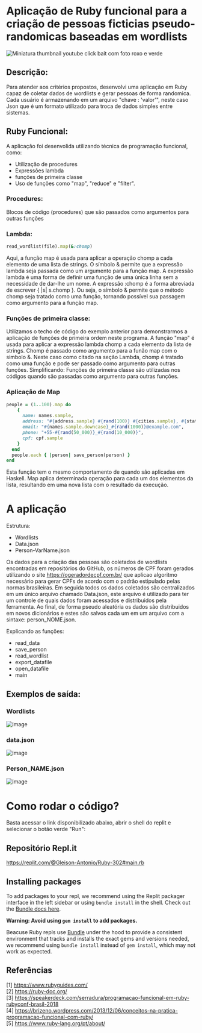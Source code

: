 # Aplicação de Ruby funcional para a criação de pessoas ficticias pseudo-randomicas baseadas em wordlists
![Miniatura thumbnail youtube click bait com foto roxo e verde](https://user-images.githubusercontent.com/74078237/215341011-df83ab68-f414-4448-85da-47374255706c.png)
## Descrição:


Para atender aos critérios propostos, desenvolvi uma aplicação em Ruby capaz de coletar dados de wordlists e gerar pessoas de forma randomica. Cada usuário é armazenando em um arquivo "chave : 'valor'", neste caso Json que é um formato utilizado para troca de dados simples entre sistemas.

## Ruby Funcional:
 A aplicação foi desenvolida utilizando técnica de programação funcional, como: 
  - Utilização de procedures
  - Expressões lambda
  - funções de primeira classe
  - Uso de funções como "map", "reduce" e "filter". 

### Procedures: 
Blocos de código (procedures) que são passados como argumentos para outras funções
### Lambda:
``` ruby
read_wordlist(file).map(&:chomp)
```
Aqui, a função map é usada para aplicar a operação chomp a cada elemento de uma lista de strings. O símbolo & permite que a expressão lambda seja passada como um argumento para a função map. A expressão lambda é uma forma de definir uma função de uma única linha sem a necessidade de dar-lhe um nome. A expressão :chomp é a forma abreviada de escrever { |s| s.chomp }. Ou seja, o símbolo & permite que o método chomp seja tratado como uma função, tornando possível sua passagem como argumento para a função map.

### Funções de primeira classe:

Utilizamos o techo de código do exemplo anterior para demonstrarmos a aplicação de funções de primeira ordem neste programa. 
A função "map" é usada para aplicar a expressão lambda chomp a cada elemento da lista de strings. Chomp é passado como argumento para a funão map com o simbolo &. Neste caso como citado na seção Lambda, chomp é tratado como uma função e pode ser passado como argumento para outras funções. Simplificando: Funções de primeira classe são utilizadas nos códigos quando são passadas como argumento para outras funções.
 
### Aplicação de Map
```Ruby
people = (1..100).map do
    {
      name: names.sample,
      address: "#{address.sample} #{rand(100)} #{cities.sample}, #{states.sample} #{rand(10_000)}",
      email: "#{names.sample.downcase}_#{rand(1000)}@example.com",
      phone: "+55-#{rand(50_000)}_#{rand(10_000)}",
      cpf: cpf.sample
    }
  end
  people.each { |person| save_person(person) }
end
```

Esta função tem o mesmo comportamento de quando são aplicadas em Haskell. Map aplica determinada operação para cada um dos elementos da lista, resultando em uma nova lista com o resultado da execução.

# A aplicação
Estrutura:
- Wordlists
- Data.json
- Person-VarName.json

Os dados para a criação das pessoas são coletados de wordlists encontradas em repositórios do GitHub, os números de CPF foram gerados utilizando o site https://ogeradordecpf.com.br/ que aplicao algoritmo necessário para gerar CPFs de acordo com o padrão estipulado pelas normas brasileiras. Em seguida todos os dados coletados são centralizados em um único arquivo chamado Data.json, este arquivo é utilizado para ter um controle de quais dados foram acessados e distribuidos pela ferramenta. Ao final, de forma pseudo aleatória os dados são distribuidos em novos dicionários e estes são salvos cada um em um arquivo com a sintaxe: person_NOME.json.

Explicando as funções: 
- read_data
- save_person
- read_wordlist
- export_datafile
- open_datafile
- main




## Exemplos de saída: 
### Wordlists
![image](https://user-images.githubusercontent.com/74078237/215344436-7b1b13c0-ea39-4fcd-a44f-e491b3acbd36.png)

### data.json
![image](https://user-images.githubusercontent.com/74078237/215344420-22d9a7c2-47e1-418f-9e2a-320e08134290.png)

### Person_NAME.json
![image](https://user-images.githubusercontent.com/74078237/215344469-5a81ace4-f704-4063-acb1-9d06460822d5.png)

# Como rodar o código?

Basta acessar o link disponibilizado abaixo, abrir o shell do replit e selecionar o botão verde "Run": 

## Repositório Repl.it
https://replit.com/@Gleison-Antonio/Ruby-302#main.rb




## Installing packages

To add packages to your repl, we recommend using the Replit packager interface in the left sidebar or using `bundle install` in the shell. Check out the [Bundle docs here](https://bundler.io/v2.3/#getting-started).

**Warning: Avoid using `gem install` to add packages.**

Beacuse Ruby repls use [Bundle](https://bundler.io/) under the hood to provide a consistent environment that tracks and installs the exact gems and versions needed, we recommend using `bundle install` instead of `gem install`, which may not work as expected.

## Referências
[1] https://www.rubyguides.com/ <br>
[2] https://ruby-doc.org/ <br>
[3] https://speakerdeck.com/serradura/programacao-funcional-em-ruby-rubyconf-brasil-2018 <br>
[4] https://brizeno.wordpress.com/2013/12/06/conceitos-na-pratica-programacao-funcional-com-ruby/ <br>
[5] https://www.ruby-lang.org/pt/about/

